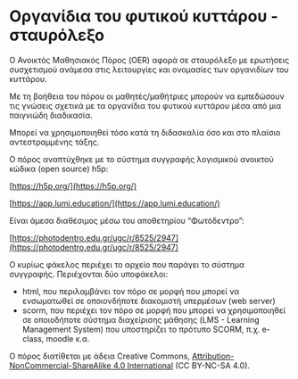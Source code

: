 # Οργανίδια του φυτικού κυττάρου - σταυρόλεξο

Ο Ανοικτός Μαθησιακός Πόρος (OER) αφορά σε σταυρόλεξο με ερωτήσεις συσχετισμού ανάμεσα στις λειτουργίες και ονομασίες των οργανιδίων του κυττάρου.


Με τη βοήθεια του πόρου οι μαθητές/μαθήτριες μπορούν να εμπεδώσουν τις γνώσεις σχετικά με τα οργανίδια του φυτικού κυττάρου μέσα από μια παιγνιώδη διαδικασία. 


Μπορεί να χρησιμοποιηθεί τόσο κατά τη διδασκαλία όσο και στο πλαίσιο αντεστραμμένης τάξης.


Ο πόρος αναπτύχθηκε με το σύστημα συγγραφής λογισμικού ανοικτού κώδικα (open source) h5p:

[https://h5p.org/](https://h5p.org/)

[https://app.lumi.education/](https://app.lumi.education/)


Είναι άμεσα διαθέσιμος μέσω του αποθετηρίου “Φωτόδεντρο”:

[https://photodentro.edu.gr/ugc/r/8525/2947](https://photodentro.edu.gr/ugc/r/8525/2947)


Ο κυρίως φάκελος περιέχει το αρχείο που παράγει το σύστημα συγγραφής. Περιέχονται δύο υποφάκελοι:
-   html, που περιλαμβάνει τον πόρο σε μορφή που μπορεί να ενσωματωθεί σε οποιονδήποτε διακομιστή υπερμέσων (web server)
-   scorm, που περιέχει τον πόρο σε μορφή που μπορεί να χρησιμοποιηθεί σε οποιοδήποτε σύστημα διαχείρισης μάθησης (LMS - Learning Management System) που υποστηρίζει το πρότυπο SCORM, π.χ. e-class, moodle κ.α.


Ο πόρος διατίθεται με άδεια Creative Commons, [Attribution-NonCommercial-ShareAlike 4.0 International](http://creativecommons.org/licenses/by-nc-sa/4.0) (CC BY-NC-SA 4.0).
